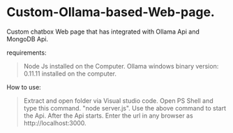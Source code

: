 # Custom-Ollama-based-Web-page.
Custom chatbox Web page that has integrated with Ollama Api and MongoDB Api.

requirements:
> Node Js installed on the Computer.
> Ollama windows binary version: 0.11.11 installed on the computer.

How to use:
> Extract and open folder via Visual studio code.
> Open PS Shell and type this command.
> "node server.js".
> Use the above command to start the Api.
> After the Api starts.
> Enter the url in any browser as http://localhost:3000.
